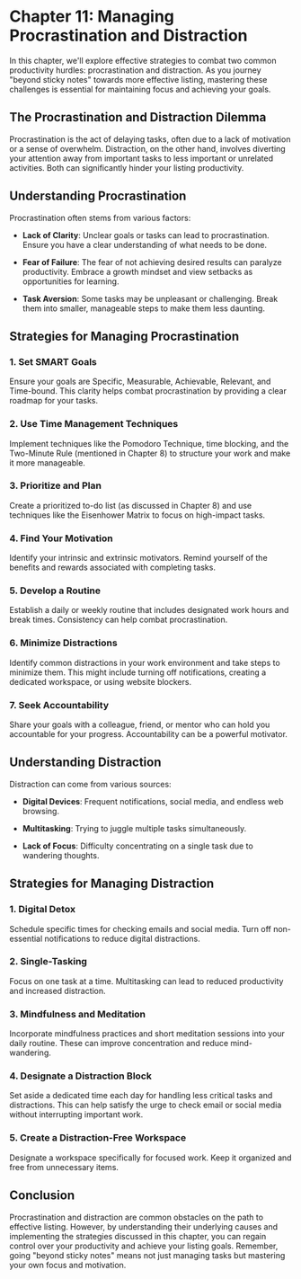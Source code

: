 Chapter 11: Managing Procrastination and Distraction
====================================================

In this chapter, we'll explore effective strategies to combat two common productivity hurdles: procrastination and distraction. As you journey "beyond sticky notes" towards more effective listing, mastering these challenges is essential for maintaining focus and achieving your goals.

The Procrastination and Distraction Dilemma
-------------------------------------------

Procrastination is the act of delaying tasks, often due to a lack of motivation or a sense of overwhelm. Distraction, on the other hand, involves diverting your attention away from important tasks to less important or unrelated activities. Both can significantly hinder your listing productivity.

Understanding Procrastination
-----------------------------

Procrastination often stems from various factors:

* **Lack of Clarity**: Unclear goals or tasks can lead to procrastination. Ensure you have a clear understanding of what needs to be done.

* **Fear of Failure**: The fear of not achieving desired results can paralyze productivity. Embrace a growth mindset and view setbacks as opportunities for learning.

* **Task Aversion**: Some tasks may be unpleasant or challenging. Break them into smaller, manageable steps to make them less daunting.

Strategies for Managing Procrastination
---------------------------------------

### 1. Set SMART Goals

Ensure your goals are Specific, Measurable, Achievable, Relevant, and Time-bound. This clarity helps combat procrastination by providing a clear roadmap for your tasks.

### 2. Use Time Management Techniques

Implement techniques like the Pomodoro Technique, time blocking, and the Two-Minute Rule (mentioned in Chapter 8) to structure your work and make it more manageable.

### 3. Prioritize and Plan

Create a prioritized to-do list (as discussed in Chapter 8) and use techniques like the Eisenhower Matrix to focus on high-impact tasks.

### 4. Find Your Motivation

Identify your intrinsic and extrinsic motivators. Remind yourself of the benefits and rewards associated with completing tasks.

### 5. Develop a Routine

Establish a daily or weekly routine that includes designated work hours and break times. Consistency can help combat procrastination.

### 6. Minimize Distractions

Identify common distractions in your work environment and take steps to minimize them. This might include turning off notifications, creating a dedicated workspace, or using website blockers.

### 7. Seek Accountability

Share your goals with a colleague, friend, or mentor who can hold you accountable for your progress. Accountability can be a powerful motivator.

Understanding Distraction
-------------------------

Distraction can come from various sources:

* **Digital Devices**: Frequent notifications, social media, and endless web browsing.

* **Multitasking**: Trying to juggle multiple tasks simultaneously.

* **Lack of Focus**: Difficulty concentrating on a single task due to wandering thoughts.

Strategies for Managing Distraction
-----------------------------------

### 1. Digital Detox

Schedule specific times for checking emails and social media. Turn off non-essential notifications to reduce digital distractions.

### 2. Single-Tasking

Focus on one task at a time. Multitasking can lead to reduced productivity and increased distraction.

### 3. Mindfulness and Meditation

Incorporate mindfulness practices and short meditation sessions into your daily routine. These can improve concentration and reduce mind-wandering.

### 4. Designate a Distraction Block

Set aside a dedicated time each day for handling less critical tasks and distractions. This can help satisfy the urge to check email or social media without interrupting important work.

### 5. Create a Distraction-Free Workspace

Designate a workspace specifically for focused work. Keep it organized and free from unnecessary items.

Conclusion
----------

Procrastination and distraction are common obstacles on the path to effective listing. However, by understanding their underlying causes and implementing the strategies discussed in this chapter, you can regain control over your productivity and achieve your listing goals. Remember, going "beyond sticky notes" means not just managing tasks but mastering your own focus and motivation.
